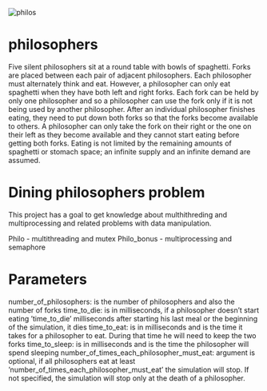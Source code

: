 ![philos](https://user-images.githubusercontent.com/63720882/139644206-60210874-2101-4ee5-837a-2b613d272555.png)
# philosophers
Five silent philosophers sit at a round table with bowls of spaghetti. Forks are placed between each pair of adjacent philosophers. Each philosopher must alternately think and eat. However, a philosopher can only eat spaghetti when they have both left and right forks. Each fork can be held by only one philosopher and so a philosopher can use the fork only if it is not being used by another philosopher. After an individual philosopher finishes eating, they need to put down both forks so that the forks become available to others. A philosopher can only take the fork on their right or the one on their left as they become available and they cannot start eating before getting both forks. Eating is not limited by the remaining amounts of spaghetti or stomach space; an infinite supply and an infinite demand are assumed.

# Dining philosophers problem

This project has a goal to get knowledge about multhithreding and multiprocessing and related problems with data manipulation.

Philo - multithreading and mutex
Philo_bonus - multiprocessing and semaphore

# Parameters

number_of_philosophers: is the number of philosophers and also the number of forks
time_to_die: is in milliseconds, if a philosopher doesn’t start eating ’time_to_die’ milliseconds after starting his last meal or the beginning of the simulation, it dies
time_to_eat: is in milliseconds and is the time it takes for a philosopher to eat. During that time he will need to keep the two forks
time_to_sleep: is in milliseconds and is the time the philosopher will spend sleeping
number_of_times_each_philosopher_must_eat: argument is optional, if all philosophers eat at least ’number_of_times_each_philosopher_must_eat’ the simulation will stop. If not specified, the simulation will stop only at the death of a philosopher.
